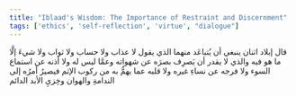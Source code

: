 ```yaml
---
title: "Iblaad's Wisdom: The Importance of Restraint and Discernment"
tags: ['ethics', 'self-reflection', 'virtue', "dialogue"]
---
```


 قال إبلاد اثنان ينبغي أن يُتباعَد منهما الذي يقول لا عذاب ولا حساب ولا ثواب ولا شيءَ إلَّا ما هو فيه والذي لا يقدر أن يَصرِف بصرَه عن شهواته وعمَّا ليس له ولا أذنه عن استماع السوء ولا فرجه عن نساءِ غيره ولا قلبه عما يهمُّ به من ركوب الإثم فيصيرُ أمرُه إلى الندامةِ والهوان وخِزيِ الأبد الدائم
